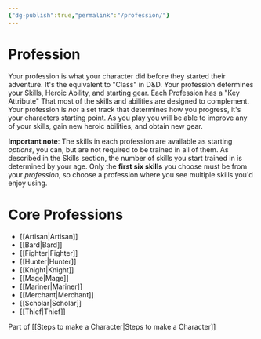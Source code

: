 ```yaml
---
{"dg-publish":true,"permalink":"/profession/"}
---
```


# Profession
Your profession is what your character did before they started their adventure. It's the equivalent to "Class" in D&D. Your profession determines your Skills, Heroic Ability, and starting gear. Each Profession has a "Key Attribute" That most of the skills and abilities are designed to complement.
Your profession is *not* a set track that determines how you progress, it's your characters starting point. As you play you will be able to improve any of your skills, gain new heroic abilities, and obtain new gear.

**Important note**: The skills in each profession are available as starting *options*, you can, but are not required to be trained in all of them. As described in the Skills section, the number of skills you start trained in is determined by your age. Only the **first six skills** you choose must be from your *profession*, so choose a profession where you see multiple skills you'd enjoy using.

# Core Professions
- [[Artisan\|Artisan]]
- [[Bard\|Bard]]
- [[Fighter\|Fighter]]
- [[Hunter\|Hunter]]
- [[Knight\|Knight]]
- [[Mage\|Mage]]
- [[Mariner\|Mariner]]
- [[Merchant\|Merchant]]
- [[Scholar\|Scholar]]
- [[Thief\|Thief]]

Part of [[Steps to make a Character\|Steps to make a Character]]